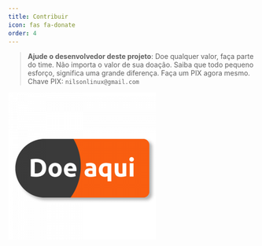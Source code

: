 ```yaml
---
title: Contribuir
icon: fas fa-donate
order: 4
---
```



> **Ajude o desenvolvedor deste projeto**: Doe qualquer valor,  faça parte do time.
> Não importa o valor de sua doação.  Saiba que todo pequeno esforço,  significa uma grande diferença.
> Faça um PIX agora mesmo. 
Chave  PIX:   `nilsonlinux@gmail.com`

![PIX](https://raw.githubusercontent.com/sistemanpdvs/sistemanpdvs.github.io/master/assets/img/sample/donate.png)
